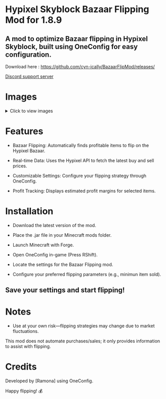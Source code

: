 # Hypixel Skyblock Bazaar Flipping Mod for 1.8.9

## A mod to optimize Bazaar flipping in Hypixel Skyblock, built using OneConfig for easy configuration.

Download here : https://github.com/cyn-ically/BazaarFlipMod/releases/

[Discord support server](https://discord.gg/QVJ63F2AaN)

# Images 

<details>
  <summary>Click to view images</summary>

  ![2025-02-04_11 19 49](https://github.com/user-attachments/assets/610fd66c-f3bd-4597-b4cd-1004c22ef0b7)
  ![2025-02-04_11 22 13](https://github.com/user-attachments/assets/0e0761bd-8fb0-47c0-adc7-16c969660838)


</details>


# Features

- Bazaar Flipping: Automatically finds profitable items to flip on the Hypixel Bazaar.

- Real-time Data: Uses the Hypixel API to fetch the latest buy and sell prices.

- Customizable Settings: Configure your flipping strategy through OneConfig.

- Profit Tracking: Displays estimated profit margins for selected items.

# Installation

- Download the latest version of the mod.

- Place the .jar file in your Minecraft mods folder.

- Launch Minecraft with Forge. 

- Open OneConfig in-game (Press RShift).

- Locate the settings for the Bazaar Flipping mod.

- Configure your preferred flipping parameters (e.g., minimun item sold).

## Save your settings and start flipping!

# Notes

- Use at your own risk—flipping strategies may change due to market fluctuations.

This mod does not automate purchases/sales; it only provides information to assist with flipping.

# Credits

Developed by [Ramona] using OneConfig.

Happy flipping! 💰

